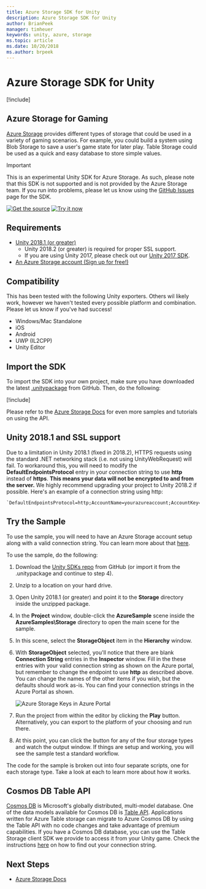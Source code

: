 ```yaml
---
title: Azure Storage SDK for Unity
description: Azure Storage SDK for Unity
author: BrianPeek
manager: timheuer
keywords: unity, azure, storage
ms.topic: article
ms.date: 10/20/2018
ms.author: brpeek
---
```

# Azure Storage SDK for Unity

[!include[](../../includes/header.md)]

## Azure Storage for Gaming

[Azure Storage](https://docs.microsoft.com/azure/storage/) provides different types of storage that could be used in a variety of gaming scenarios.  For example, you could build a system using Blob Storage to save a user's game state for later play.  Table Storage could be used as a quick and easy database to store simple values.

> [!IMPORTANT]
> This is an experimental Unity SDK for Azure Storage.  As such, please note that this SDK is not supported and is not provided by the Azure Storage team.  If you run into problems, please let us know using the [GitHub Issues](https://aka.ms/azsdks-unity-issues) page for the SDK.

[![Get the source](../../media/buttons/source2.png)](https://aka.ms/azsdks-unity)
[![Try it now](../../media/buttons/try2.png)](https://aka.ms/azstorage-unitysdk)

## Requirements

* [Unity 2018.1 (or greater)](https://unity3d.com/)
  * Unity 2018.2 (or greater) is required for proper SSL support.
  * If you are using Unity 2017, please check out our [Unity 2017 SDK](./azure-storage-unity-2017.md).
* [An Azure Storage account (Sign up for free!)](https://aka.ms/azfreegamedev)

## Compatibility

This has been tested with the following Unity exporters.  Others wil likely work, however we haven't tested every possible platform and combination.  Please let us know if you've had success!

* Windows/Mac Standalone
* iOS
* Android
* UWP (IL2CPP)
* Unity Editor

## Import the SDK

To import the SDK into your own project, make sure you have downloaded the latest [.unitypackage](https://aka.ms/azstorage-unitysdk) from GitHub.  Then, do the following:

[!include[](include/unity-import.md)]

Please refer to the [Azure Storage Docs](https://docs.microsoft.com/azure/storage/) for even more samples and tutorials on using the API.

## Unity 2018.1 and SSL support

Due to a limitation in Unity 2018.1 (fixed in 2018.2), HTTPS requests using the standard .NET networking stack (i.e. not using UnityWebRequest) will fail.  To workaround this, you will need to modify the **DefaultEndpointsProtocol** entry in your connection string to use **http** instead of **https**.  **This means your data will not be encrypted to and from the server.**  We highly recommend upgrading your project to Unity 2018.2 if possible.  Here's an example of a connection string using http:

```text
`DefaultEndpointsProtocol=http;AccountName=yourazureaccount;AccountKey=abcdef12345;EndpointSuffix=core.windows.net`
```

## Try the Sample

To use the sample, you will need to have an Azure Storage account setup along with a valid connection string.  You can learn more about that [here](https://docs.microsoft.com/azure/storage/common/storage-create-storage-account).

To use the sample, do the following:

1. Download the [Unity SDKs repo](https://aka.ms/azsdks-unity) from GitHub (or import it from the .unitypackage and continue to step 4).

1. Unzip to a location on your hard drive.

1. Open Unity 2018.1 (or greater) and point it to the **Storage** directory inside the unzipped package.

1. In the **Project** window, double-click the **AzureSample** scene inside the **AzureSamples\Storage** directory to open the main scene for the sample.

1. In this scene, select the **StorageObject** item in the **Hierarchy** window.

1. With **StorageObject** selected, you'll notice that there are blank **Connection String** entries in the **Inspector** window.  Fill in the these entries with your valid connection string as shown on the Azure portal, but remember to change the endpoint to use **http** as described above.  You can change the names of the other items if you wish, but the defaults should work as-is. You can find your connection strings in the Azure Portal as shown.

   ![Azure Storage Keys in Azure Portal](../media/storage-keys.png)

1. Run the project from within the editor by clicking the **Play** button.  Alternatively, you can export to the platform of your choosing and run there.

1. At this point, you can click the button for any of the four storage types and watch the output window.  If things are setup and working, you will see the sample test a standard workflow.

The code for the sample is broken out into four separate scripts, one for each storage type.  Take a look at each to learn more about how it works.

## Cosmos DB Table API

[Cosmos DB](https://docs.microsoft.com/azure/cosmos-db/introduction) is Microsoft's globally distributed, multi-model database. One of the data models available for Cosmos DB is [Table API](https://docs.microsoft.com/azure/cosmos-db/table-introduction). Applications written for Azure Table storage can migrate to Azure Cosmos DB by using the Table API with no code changes and take advantage of premium capabilities. If you have a Cosmos DB database, you can use the Table Storage client SDK we provide to access it from your Unity game. Check the instructions [here](https://docs.microsoft.com/azure/cosmos-db/create-table-dotnet#update-your-connection-string) on how to find out your connection string.

## Next Steps

* [Azure Storage Docs](https://docs.microsoft.com/azure/storage/)
